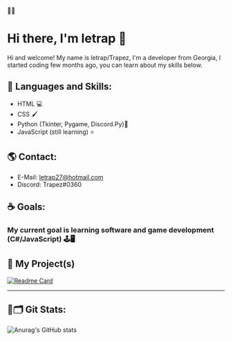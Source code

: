 
🧃🌆
# Hi there, I'm letrap 👋

Hi and welcome! My name is letrap/Trapez, I'm a developer from Georgia, I started coding few months ago, you can learn about my skills below.

## 🌊 Languages and Skills:

 - HTML 💻
 - CSS 🖌️
 - Python (Tkinter, Pygame, Discord.Py)🐍
 - JavaScript (still learning) ⭐️

## 🌎 Contact:
- E-Mail: letrap27@hotmail.com
- Discord: Trapez#0360


## ☕️ Goals:

### My current goal is learning software and game development (C#/JavaScript) 🕹️🖥️



## 🧪 My Project(s)

[![Readme Card](https://github-readme-stats.vercel.app/api/pin/?username=letrap1337&repo=tkinter-calculator)](https://github.com/letrap1337/tkinter-calculator)

<hr></hr>

## 📎🗂 Git Stats:

![Anurag's GitHub stats](https://github-readme-stats.vercel.app/api?username=letrap1337&show_icons=true&theme=vue)

